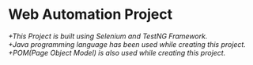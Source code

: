 # Web Automation Project
*+This Project is built using Selenium and TestNG Framework.* <br>
*+Java programming language has been used while creating this project.* <br>
*+POM(Page Object Model) is also used while creating this project.*
